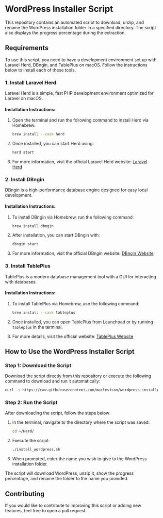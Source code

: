 # WordPress Installer Script

This repository contains an automated script to download, unzip, and rename the WordPress installation folder in a specified directory. The script also displays the progress percentage during the extraction.

## Requirements

To use this script, you need to have a development environment set up with Laravel Herd, DBngin, and TablePlus on macOS. Follow the instructions below to install each of these tools.

### 1. Install Laravel Herd

Laravel Herd is a simple, fast PHP development environment optimized for Laravel on macOS.

#### Installation Instructions:

1. Open the terminal and run the following command to install Herd via Homebrew:

   ```bash
   brew install --cask herd
   ```

2. Once installed, you can start Herd using:

   ```bash
   herd start
   ```

3. For more information, visit the official Laravel Herd website: [Laravel Herd](https://herd.laravel.com/)

### 2. Install DBngin

DBngin is a high-performance database engine designed for easy local development.

#### Installation Instructions:

1. To install DBngin via Homebrew, run the following command:

   ```bash
   brew install dbngin
   ```

2. After installation, you can start DBngin with:

   ```bash
   dbngin start
   ```

3. For more information, visit the official DBngin website: [DBngin Website](https://dbngin.com/)

### 3. Install TablePlus

TablePlus is a modern database management tool with a GUI for interacting with databases.

#### Installation Instructions:

1. To install TablePlus via Homebrew, use the following command:

   ```bash
   brew install --cask tableplus
   ```

2. Once installed, you can open TablePlus from Launchpad or by running `tableplus` in the terminal.

3. For more details, visit the official website: [TablePlus Website](https://tableplus.com/)

## How to Use the WordPress Installer Script

### Step 1: Download the Script

Download the script directly from this repository or execute the following command to download and run it automatically:

```bash
curl -s https://raw.githubusercontent.com/maclevison/wordpress-installer-script/main/install_wordpress.sh | bash
```

### Step 2: Run the Script

After downloading the script, follow the steps below:

1. In the terminal, navigate to the directory where the script was saved:

   ```bash
   cd ~/Herd/
   ```

2. Execute the script:

   ```bash
   ./install_wordpress.sh
   ```

3. When prompted, enter the name you wish to give to the WordPress installation folder.

The script will download WordPress, unzip it, show the progress percentage, and rename the folder to the name you provided.

## Contributing

If you would like to contribute to improving this script or adding new features, feel free to open a pull request.
